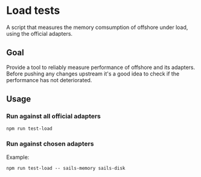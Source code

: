 Load tests
==========
A script that measures the memory comsumption of offshore under load, using the official adapters.

## Goal
Provide a tool to reliably measure performance of offshore and its adapters. Before pushing any changes 
upstream it's a good idea to check if the performance has not deteriorated.  

## Usage

### Run against all official adapters
``` shell
npm run test-load
```

### Run against chosen adapters
Example:
``` shell
npm run test-load -- sails-memory sails-disk
```
